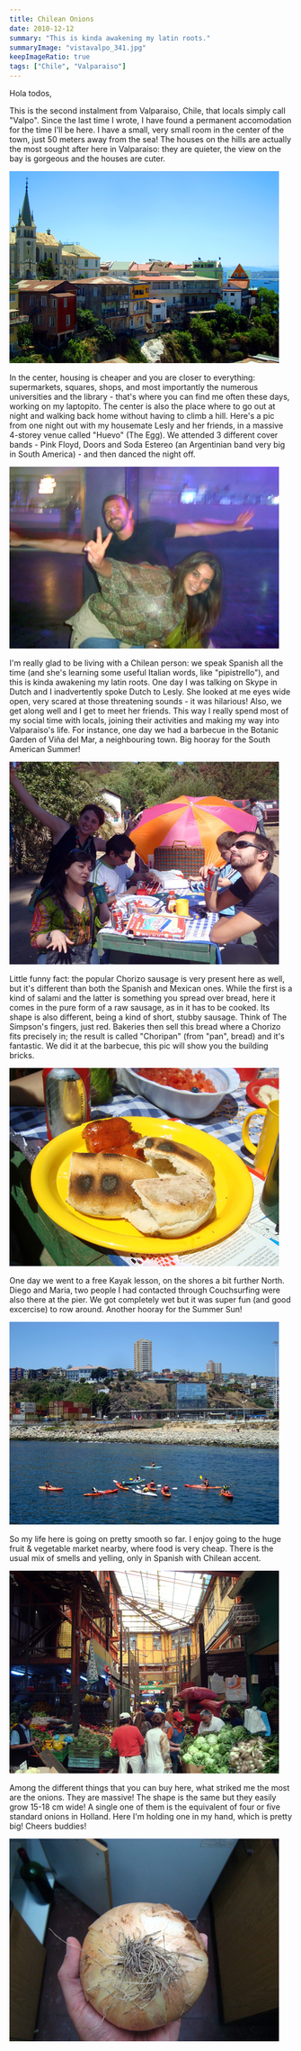 ```yaml
---
title: Chilean Onions
date: 2010-12-12
summary: "This is kinda awakening my latin roots."
summaryImage: "vistavalpo_341.jpg"
keepImageRatio: true
tags: ["Chile", "Valparaiso"]
---
```


Hola todos,

This is the second instalment from Valparaiso, Chile, that locals simply call "Valpo". Since the last time I wrote, I have found a permanent accomodation for the time I'll be here. I have a small, very small room in the center of the town, just 50 meters away from the sea! The houses on the hills are actually the most sought after here in Valparaiso: they are quieter, the view on the bay is gorgeous and the houses are cuter.

![](vistavalpo_341.jpg)

In the center, housing is cheaper and you are closer to everything: supermarkets, squares, shops, and most importantly the numerous universities and the library - that's where you can find me often these days, working on my laptopito. The center is also the place where to go out at night and walking back home without having to climb a hill. Here's a pic from one night out with my housemate Lesly and her friends, in a massive 4-storey venue called "Huevo" (The Egg). We attended 3 different cover bands - Pink Floyd, Doors and Soda Estereo (an Argentinian band very big in South America) - and then danced the night off.

![](huevo_323.jpg)

I'm really glad to be living with a Chilean person: we speak Spanish all the time (and she's learning some useful Italian words, like "pipistrello"), and this is kinda awakening my latin roots. One day I was talking on Skype in Dutch and I inadvertently spoke Dutch to Lesly. She looked at me eyes wide open, very scared at those threatening sounds - it was hilarious! Also, we get along well and I get to meet her friends. This way I really spend most of my social time with locals, joining their activities and making my way into Valparaiso's life. For instance, one day we had a barbecue in the Botanic Garden of Viña del Mar, a neighbouring town. Big hooray for the South American Summer!

![](picnic.jpg)

Little funny fact: the popular Chorizo sausage is very present here as well, but it's different than both the Spanish and Mexican ones. While the first is a kind of salami and the latter is something you spread over bread, here it comes in the pure form of a raw sausage, as in it has to be cooked. Its shape is also different, being a kind of short, stubby sausage. Think of The Simpson's fingers, just red. Bakeries then sell this bread where a Chorizo fits precisely in; the result is called "Choripan" (from "pan", bread) and it's fantastic. We did it at the barbecue, this pic will show you the building bricks.

![](chorizo_352.jpg)

One day we went to a free Kayak lesson, on the shores a bit further North. Diego and Maria, two people I had contacted through Couchsurfing were also there at the pier. We got completely wet but it was super fun (and good excercise) to row around. Another hooray for the Summer Sun!

![](kayak.jpg)

So my life here is going on pretty smooth so far. I enjoy going to the huge fruit & vegetable market nearby, where food is very cheap. There is the usual mix of smells and yelling, only in Spanish with Chilean accent. 

![](mercato.jpg)

Among the different things that you can buy here, what striked me the most are the onions. They are massive! The shape is the same but they easily grow 15-18 cm wide! A single one of them is the equivalent of four or five standard onions in Holland. Here I'm holding one in my hand, which is pretty big! Cheers buddies!

![](cebolla.jpg)